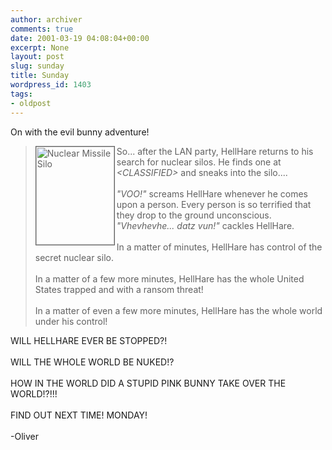 ```yaml
---
author: archiver
comments: true
date: 2001-03-19 04:08:04+00:00
excerpt: None
layout: post
slug: sunday
title: Sunday
wordpress_id: 1403
tags:
- oldpost
---
```


On with the evil bunny adventure!<blockquote><img src=http://www.oliverweb.com/stuff/missile.jpg width=125 height=157 alt="Nuclear Missile Silo" align=left border=1>So... after the LAN party, HellHare returns to his search for nuclear silos. He finds one at <i>&lt;CLASSIFIED&gt;</i> and sneaks into the silo....<br /><br /><i>"VOO!"</i> screams HellHare whenever he comes upon a person. Every person is so terrified that they drop to the ground unconscious. <i>"Vhevhevhe... datz vun!"</i> cackles HellHare.<br /><br />In a matter of minutes, HellHare has control of the secret nuclear silo.<br /><br />In a matter of a few more minutes, HellHare has the whole United States trapped and with a ransom threat!<br /><br />In a matter of even a few more minutes, HellHare has the whole world under his control!</blockquote>WILL HELLHARE EVER BE STOPPED?!<br /><br />WILL THE WHOLE WORLD BE NUKED!?<br /><br />HOW IN THE WORLD DID A STUPID PINK BUNNY TAKE OVER THE WORLD!?!!!<br /><br />FIND OUT NEXT TIME! MONDAY!<br /><br />-Oliver